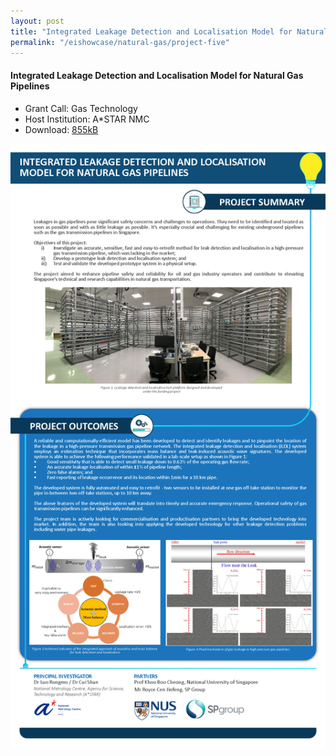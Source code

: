 ```yaml
---
layout: post
title: "Integrated Leakage Detection and Localisation Model for Natural Gas Pipelines"
permalink: "/eishowcase/natural-gas/project-five"
---
```

#### Integrated Leakage Detection and Localisation Model for Natural Gas Pipelines
* Grant Call: Gas Technology
* Host Institution: A*STAR NMC
* Download: [855kB](/files/showcase/natural_gas_05.pdf)

![Integrated Leakage Detection and Localisation Model for Natural Gas Pipelines](/images/showcase/natural_gas_05.png)